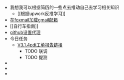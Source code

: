 - 我想我可以根据简历的一些点去推动自己去学习相关知识
	- [[根据upwork反推学习]]
- [在foxmail加载gmail邮箱](https://www.imhunk.com/how-to-add-gmail-to-foxmail/)
- [[自行车指南]]
- [github设置代理](https://gist.github.com/laispace/666dd7b27e9116faece6)
- 今日任务
	- [V3.1.4pdi工单报告链接](http://doc.xin.com/login.action?os_destination=%2Fpages%2Fviewpage.action%3FpageId%3D18275394&permissionViolation=true)
		- TODO 联调
		- TODO 提测
-
-
-